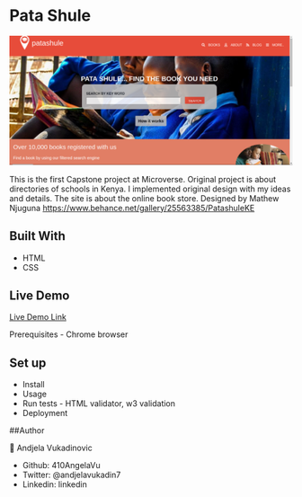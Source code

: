 # Pata Shule

![screenshot](./images/pata-shule.png)

This is the first Capstone project at Microverse. Original project is about directories of schools in Kenya. I implemented original design with my ideas and details. The site is about the online book store.
Designed by Mathew Njuguna
https://www.behance.net/gallery/25563385/PatashuleKE

## Built With

- HTML
- CSS

## Live Demo

[Live Demo Link](https://410angelavu.github.io/Pata-Shule/)

Prerequisites - Chrome browser

## Set up

- Install
- Usage
- Run tests - HTML validator, w3 validation
- Deployment

##Author

👤 Andjela Vukadinovic

- Github: 410AngelaVu
- Twitter: @andjelavukadin7
- Linkedin: linkedin
